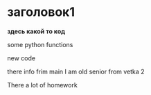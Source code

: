 # заголовок1

__здесь какой то код__

some python functions

new code

there info frim main
I am old senior from vetka 2

There a lot of homework
